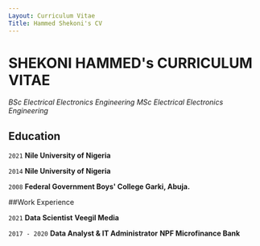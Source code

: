 ```yaml
---
Layout: Curriculum Vitae 
Title: Hammed Shekoni's CV 
---
```


# SHEKONI HAMMED's CURRICULUM VITAE 
*BSc Electrical Electronics Engineering* 
*MSc Electrical Electronics Engineering*


## Education 

`2021`
__Nile University of Nigeria__

`2014`
__Nile University of Nigeria__

`2008`
__Federal Government Boys' College Garki, Abuja.__

##Work Experience 

`2021`
__Data Scientist__
__Veegil Media__


`2017 - 2020`
__Data Analyst & IT Administrator__
__NPF Microfinance Bank__


